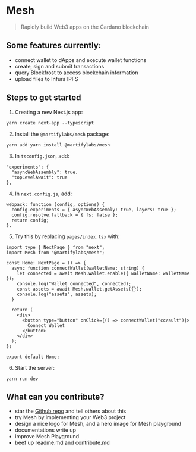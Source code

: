 # Mesh

> Rapidly build Web3 apps on the Cardano blockchain

## Some features currently:
- connect wallet to dApps and execute wallet functions
- create, sign and submit transactions
- query Blockfrost to access blockchain information
- upload files to Infura IPFS

## Steps to get started

1. Creating a new Next.js app:
```
yarn create next-app --typescript
```

2. Install the `@martifylabs/mesh` package:
```
yarn add yarn install @martifylabs/mesh
```

3. In `tsconfig.json`, add:
```
"experiments": {
  "asyncWebAssembly": true,
  "topLevelAwait": true
},
```

4. In `next.config.js`, add:
```
webpack: function (config, options) {
  config.experiments = { asyncWebAssembly: true, layers: true };
  config.resolve.fallback = { fs: false };
  return config;
},
```

5. Try this by replacing `pages/index.tsx` with:
```
import type { NextPage } from "next";
import Mesh from "@martifylabs/mesh";

const Home: NextPage = () => {
  async function connectWallet(walletName: string) {
    let connected = await Mesh.wallet.enable({ walletName: walletName });
    console.log("Wallet connected", connected);
    const assets = await Mesh.wallet.getAssets({});
    console.log("assets", assets);
  }

  return (
    <div>
      <button type="button" onClick={() => connectWallet("ccvault")}>
        Connect Wallet
      </button>
    </div>
  );
};

export default Home;
```

6. Start the server:
```
yarn run dev
```

## What can you contribute?
- star the [Github repo](https://github.com/MartifyLabs/mesh) and tell others about this
- try Mesh by implementing your Web3 project
- design a nice logo for Mesh, and a hero image for Mesh playground
- documentations write up
- improve Mesh Playground
- beef up readme.md and contribute.md
